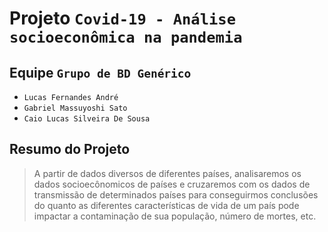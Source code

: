# Projeto `Covid-19 - Análise socioeconômica na pandemia`

## Equipe `Grupo de BD Genérico`
* `Lucas Fernandes André`
* `Gabriel Massuyoshi Sato`
* `Caio Lucas Silveira De Sousa`

## Resumo do Projeto
> A partir de dados diversos de diferentes países, analisaremos os dados socioecônomicos de países e cruzaremos com os dados de transmissão de determinados países para conseguirmos conclusões do quanto as diferentes características de vida de um país pode impactar a contaminação de sua população, número de mortes, etc.
